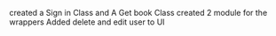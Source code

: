 created a Sign in Class and A Get book Class
created 2 module for the wrappers
Added delete and edit user to UI